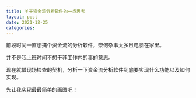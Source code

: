 ```yaml
---
title: 关于资金流分析软件的一点思考
layout: post
date: 2021-12-25
categories: 
---
```


前段时间一直想搞个资金流的分析软件，奈何杂事太多且电脑在家里。

并不是我上班时间不想干非工作内的事的意思。

现在就借现场检查的契机，分析一下资金流分析软件到底要实现什么功能以及如何实现。

先让我实现最最简单的画图吧！
